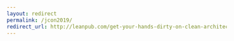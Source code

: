 ```yaml
---
layout: redirect
permalink: /jcon2019/
redirect_url: http://leanpub.com/get-your-hands-dirty-on-clean-architecture/c/VCLkKNVjKWw9
---
```

